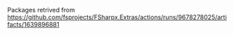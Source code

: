 Packages retrived from https://github.com/fsprojects/FSharpx.Extras/actions/runs/9678278025/artifacts/1639896881